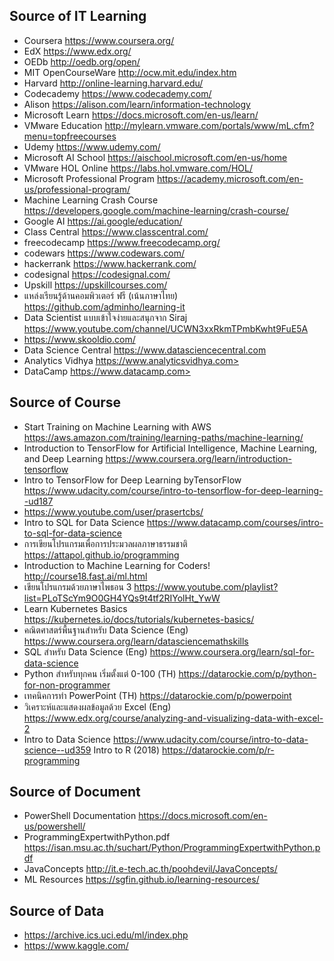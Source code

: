 ## Source of IT Learning
* Coursera <https://www.coursera.org/>
* EdX <https://www.edx.org/>
* OEDb <http://oedb.org/open/>
* MIT OpenCourseWare <http://ocw.mit.edu/index.htm>
* Harvard <http://online-learning.harvard.edu/>
* Codecademy <https://www.codecademy.com/>
* Alison <https://alison.com/learn/information-technology>
* Microsoft Learn <https://docs.microsoft.com/en-us/learn/>
* VMware Education <http://mylearn.vmware.com/portals/www/mL.cfm?menu=topfreecourses>
* Udemy <https://www.udemy.com/>
* Microsoft AI School <https://aischool.microsoft.com/en-us/home>
* VMware HOL Online <https://labs.hol.vmware.com/HOL/>
* Microsoft Professional Program <https://academy.microsoft.com/en-us/professional-program/>
* Machine Learning Crash Course <https://developers.google.com/machine-learning/crash-course/>
* Google AI <https://ai.google/education/>
* Class Central <https://www.classcentral.com/>
* freecodecamp <https://www.freecodecamp.org/>
* codewars <https://www.codewars.com/>
* hackerrank <https://www.hackerrank.com/>
* codesignal <https://codesignal.com/>
* Upskill <https://upskillcourses.com/>
* แหล่งเรียนรู้ด้านคอมพิวเตอร์ ฟรี (เน้นภาษาไทย) <https://github.com/adminho/learning-it>
* Data Scientist แบบเข้าใจง่ายและสนุกจาก Siraj <https://www.youtube.com/channel/UCWN3xxRkmTPmbKwht9FuE5A>
* <https://www.skooldio.com/>
* Data Science Central <https://www.datasciencecentral.com>
* Analytics Vidhya https://www.analyticsvidhya.com>
* DataCamp https://www.datacamp.com>


## Source of Course

* Start Training on Machine Learning with AWS <https://aws.amazon.com/training/learning-paths/machine-learning/>
* Introduction to TensorFlow for Artificial Intelligence, Machine Learning, and Deep Learning <https://www.coursera.org/learn/introduction-tensorflow>
* Intro to TensorFlow for Deep Learning byTensorFlow <https://www.udacity.com/course/intro-to-tensorflow-for-deep-learning--ud187>
* <https://www.youtube.com/user/prasertcbs/>
* Intro to SQL for Data Science <https://www.datacamp.com/courses/intro-to-sql-for-data-science>
* การเขียนโปรแกรมเพื่อการประมวลผลภาษาธรรมชาติ <https://attapol.github.io/programming>
* Introduction to Machine Learning for Coders! <http://course18.fast.ai/ml.html>
* เขียนโปรแกรมด้วยภาษาไพธอน 3 <https://www.youtube.com/playlist?list=PLoTScYm9O0GH4YQs9t4tf2RIYolHt_YwW>
* Learn Kubernetes Basics <https://kubernetes.io/docs/tutorials/kubernetes-basics/>
* คณิตศาสตร์พื้นฐานสำหรับ Data Science (Eng) <https://www.coursera.org/learn/datasciencemathskills>
* SQL สำหรับ Data Science (Eng) <https://www.coursera.org/learn/sql-for-data-science>
* Python สำหรับทุกคน เริ่มตั้งแต่ 0-100 (TH) <https://datarockie.com/p/python-for-non-programmer>
* เทคนิคการทำ PowerPoint (TH) <https://datarockie.com/p/powerpoint>
* วิเคราะห์และแสดงผลข้อมูลด้วย Excel (Eng) <https://www.edx.org/course/analyzing-and-visualizing-data-with-excel-2>
* Intro to Data Science <https://www.udacity.com/course/intro-to-data-science--ud359>
Intro to R (2018) <https://datarockie.com/p/r-programming>

## Source of Document

* PowerShell Documentation <https://docs.microsoft.com/en-us/powershell/>
* ProgrammingExpertwithPython.pdf <https://isan.msu.ac.th/suchart/Python/ProgrammingExpertwithPython.pdf>
* JavaConcepts <http://it.e-tech.ac.th/poohdevil/JavaConcepts/>
* ML Resources <https://sgfin.github.io/learning-resources/>

## Source of Data
* <https://archive.ics.uci.edu/ml/index.php>
* <https://www.kaggle.com/>

